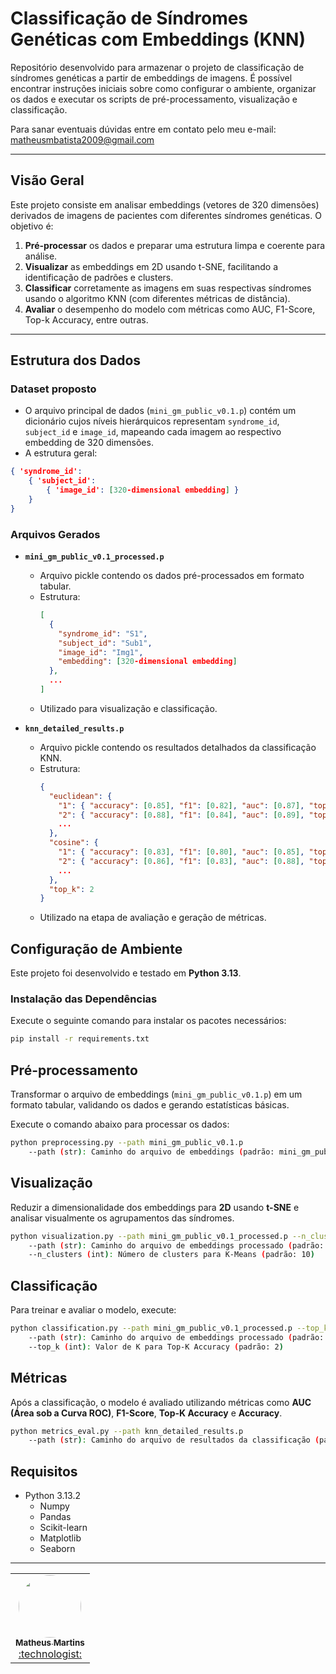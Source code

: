 # Classificação de Síndromes Genéticas com Embeddings (KNN)

Repositório desenvolvido para armazenar o projeto de classificação de síndromes genéticas a partir de embeddings de imagens. É possível encontrar instruções iniciais sobre como configurar o ambiente, organizar os dados e executar os scripts de pré-processamento, visualização e classificação.

Para sanar eventuais dúvidas entre em contato pelo meu e-mail: [matheusmbatista2009@gmail.com](matheusmbatista2009@gmail.com)

---

## Visão Geral

Este projeto consiste em analisar embeddings (vetores de 320 dimensões) derivados de imagens de pacientes com diferentes síndromes genéticas. O objetivo é:

1. **Pré-processar** os dados e preparar uma estrutura limpa e coerente para análise.  
2. **Visualizar** as embeddings em 2D usando t-SNE, facilitando a identificação de padrões e clusters.  
3. **Classificar** corretamente as imagens em suas respectivas síndromes usando o algoritmo KNN (com diferentes métricas de distância).  
4. **Avaliar** o desempenho do modelo com métricas como AUC, F1-Score, Top-k Accuracy, entre outras.  

---

## Estrutura dos Dados

### Dataset proposto
- O arquivo principal de dados (`mini_gm_public_v0.1.p`) contém um dicionário cujos níveis hierárquicos representam `syndrome_id`, `subject_id` e `image_id`, mapeando cada imagem ao respectivo embedding de 320 dimensões.
- A estrutura geral:
```json
{ 'syndrome_id': 
    { 'subject_id': 
        { 'image_id': [320-dimensional embedding] } 
    } 
}
```

### **Arquivos Gerados**
- **`mini_gm_public_v0.1_processed.p`**  
  - Arquivo pickle contendo os dados pré-processados em formato tabular.  
  - Estrutura:
    ```json
    [
      {
        "syndrome_id": "S1",
        "subject_id": "Sub1",
        "image_id": "Img1",
        "embedding": [320-dimensional embedding]
      },
      ...
    ]
    ```
  - Utilizado para visualização e classificação.

- **`knn_detailed_results.p`**  
  - Arquivo pickle contendo os resultados detalhados da classificação KNN.  
  - Estrutura:
    ```json
    {
      "euclidean": {
        "1": { "accuracy": [0.85], "f1": [0.82], "auc": [0.87], "top_k": [0.90] },
        "2": { "accuracy": [0.88], "f1": [0.84], "auc": [0.89], "top_k": [0.92] }
        ...
      },
      "cosine": {
        "1": { "accuracy": [0.83], "f1": [0.80], "auc": [0.85], "top_k": [0.88] },
        "2": { "accuracy": [0.86], "f1": [0.83], "auc": [0.88], "top_k": [0.91] }
        ...
      },
      "top_k": 2
    }
    ```
  - Utilizado na etapa de avaliação e geração de métricas.

## Configuração de Ambiente
Este projeto foi desenvolvido e testado em **Python 3.13**.

### **Instalação das Dependências**
Execute o seguinte comando para instalar os pacotes necessários:

```bash
pip install -r requirements.txt
```

## **Pré-processamento**

Transformar o arquivo de embeddings (`mini_gm_public_v0.1.p`) em um formato tabular, validando os dados e gerando estatísticas básicas.

Execute o comando abaixo para processar os dados:

```bash
python preprocessing.py --path mini_gm_public_v0.1.p
    --path (str): Caminho do arquivo de embeddings (padrão: mini_gm_public_v0.1.p).
```

## **Visualização**

Reduzir a dimensionalidade dos embeddings para **2D** usando **t-SNE** e analisar visualmente os agrupamentos das síndromes.

```bash
python visualization.py --path mini_gm_public_v0.1_processed.p --n_clusters 10
    --path (str): Caminho do arquivo de embeddings processado (padrão: mini_gm_public_v0.1_processed.p)
    --n_clusters (int): Número de clusters para K-Means (padrão: 10)
```

## Classificação
Para treinar e avaliar o modelo, execute:
```bash
python classification.py --path mini_gm_public_v0.1_processed.p --top_k 2
    --path (str): Caminho do arquivo de embeddings processado (padrão: mini_gm_public_v0.1_processed.p)
    --top_k (int): Valor de K para Top-K Accuracy (padrão: 2)
```

## Métricas
Após a classificação, o modelo é avaliado utilizando métricas como **AUC (Área sob a Curva ROC)**, **F1-Score**, **Top-K Accuracy** e **Accuracy**.

```bash
python metrics_eval.py --path knn_detailed_results.p
    --path (str): Caminho do arquivo de resultados da classificação (padrão: knn_detailed_results.p)
```

## Requisitos
- Python 3.13.2
  - Numpy
  - Pandas
  - Scikit-learn
  - Matplotlib
  - Seaborn 

---

<table>
  <tr>
    <td align="center"><a href="https://github.com/MatMB115"><img style="border-radius: 50%;" src="https://avatars.githubusercontent.com/u/63670910?v=4" width="100px;" alt=""/><br /><sub><b>Matheus Martins</b></sub></a><br /><a href="https://github.com/MatMB115/" title="RepiMe">:technologist:</a></td>
  </tr>
</table>